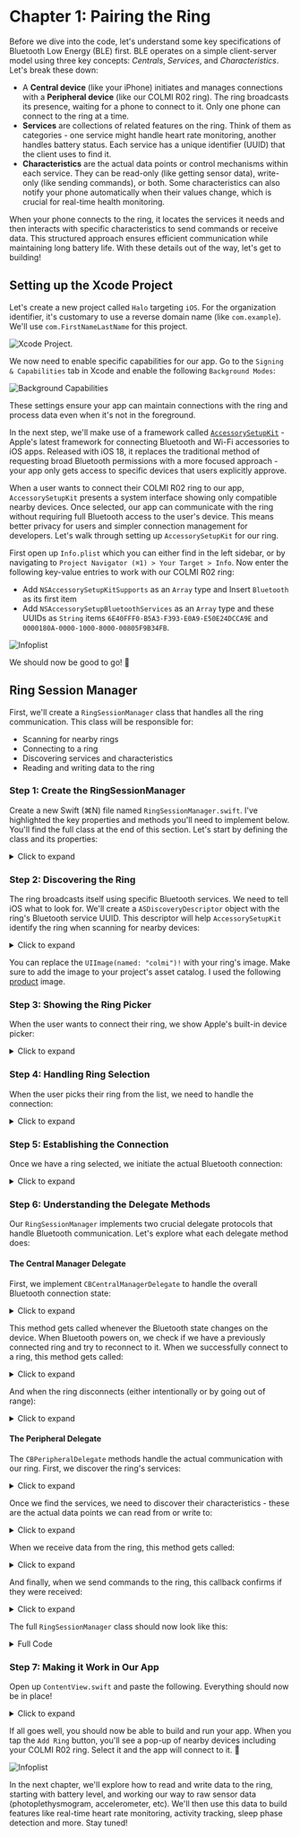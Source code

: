 # Chapter 1: Pairing the Ring
Before we dive into the code, let's understand some key specifications of Bluetooth Low Energy (BLE) first. BLE operates on a simple client-server model using three key concepts: _Centrals_, _Services_, and _Characteristics_. Let's break these down:
- A **Central device** (like your iPhone) initiates and manages connections with a **Peripheral device** (like our COLMI R02 ring). The ring broadcasts its presence, waiting for a phone to connect to it. Only one phone can connect to the ring at a time.
- **Services** are collections of related features on the ring. Think of them as categories - one service might handle heart rate monitoring, another handles battery status. Each service has a unique identifier (UUID) that the client uses to find it.
- **Characteristics** are the actual data points or control mechanisms within each service. They can be read-only (like getting sensor data), write-only (like sending commands), or both. Some characteristics can also notify your phone automatically when their values change, which is crucial for real-time health monitoring.

When your phone connects to the ring, it locates the services it needs and then interacts with specific characteristics to send commands or receive data. This structured approach ensures efficient communication while maintaining long battery life. With these details out of the way, let's get to building!


## Setting up the Xcode Project
Let's create a new project called `Halo` targeting `iOS`. For the organization identifier, it's customary to use a reverse domain name (like `com.example`). We'll use `com.FirstNameLastName` for this project.

![Xcode Project](assets/setup.png).

We now need to enable specific capabilities for our app. Go to the `Signing & Capabilities` tab in Xcode and enable the following `Background Modes`:

![Background Capabilities](assets/capabilities.png)

These settings ensure your app can maintain connections with the ring and process data even when it's not in the foreground. 

In the next step, we'll make use of a framework called [`AccessorySetupKit`](https://developer.apple.com/documentation/accessorysetupkit/) - Apple's latest framework for connecting Bluetooth and Wi-Fi accessories to iOS apps. Released with iOS 18, it replaces the traditional method of requesting broad Bluetooth permissions with a more focused approach - your app only gets access to specific devices that users explicitly approve. 

When a user wants to connect their COLMI R02 ring to our app, `AccessorySetupKit` presents a system interface showing only compatible nearby devices. Once selected, our app can communicate with the ring without requiring full Bluetooth access to the user's device. This means better privacy for users and simpler connection management for developers.
Let's walk through setting up `AccessorySetupKit` for our ring.

First open up `Info.plist` which you can either find in the left sidebar, or by navigating to `Project Navigator (⌘1) > Your Target > Info`. Now enter the following key-value entries to work with our COLMI R02 ring:

- Add `NSAccessorySetupKitSupports` as an `Array` type and Insert `Bluetooth` as its first item
- Add `NSAccessorySetupBluetoothServices` as an `Array` type and these UUIDs as `String` items `6E40FFF0-B5A3-F393-E0A9-E50E24DCCA9E` and `0000180A-0000-1000-8000-00805F9B34FB`.

![Infoplist](assets/infoplist.png)

We should now be good to go! 🤗

## Ring Session Manager
First, we'll create a `RingSessionManager` class that handles all the ring communication. This class will be responsible for:
- Scanning for nearby rings
- Connecting to a ring
- Discovering services and characteristics
- Reading and writing data to the ring

### Step 1: Create the RingSessionManager
Create a new Swift (⌘N) file named `RingSessionManager.swift`. I've highlighted the key properties and methods you'll need to implement below. You'll find the full class at the end of this section. Let's start by defining the class and its properties:
<details>
<summary>Click to expand</summary>

```swift
@Observable
class RingSessionManager: NSObject {
    // Track connection state
    var peripheralConnected = false
    var pickerDismissed = true
    
    // Store our connected ring
    var currentRing: ASAccessory?
    private var session = ASAccessorySession()
    
    // Core Bluetooth objects
    private var manager: CBCentralManager?
    private var peripheral: CBPeripheral?
}
```
</details>


### Step 2: Discovering the Ring

The ring broadcasts itself using specific Bluetooth services. We need to tell iOS what to look for. We'll create a `ASDiscoveryDescriptor` object with the ring's Bluetooth service UUID. This descriptor will help `AccessorySetupKit` identify the ring when scanning for nearby devices:

<details>
<summary>Click to expand</summary>

```swift
private static let ring: ASPickerDisplayItem = {
    let descriptor = ASDiscoveryDescriptor()
    descriptor.bluetoothServiceUUID = CBUUID(string: "6E40FFF0-B5A3-F393-E0A9-E50E24DCCA9E")
    
    return ASPickerDisplayItem(
        name: "COLMI R02 Ring",
        productImage: UIImage(named: "colmi")!,
        descriptor: descriptor
    )
}()
```
</details>

You can replace the `UIImage(named: "colmi")!` with your ring's image. Make sure to add the image to your project's asset catalog. I used the following [product](https://www.colmi.info/cdn/shop/files/SmartRingCOLMIR02Black1.jpg?v=1706523978&width=990) image.

### Step 3: Showing the Ring Picker
When the user wants to connect their ring, we show Apple's built-in device picker:

<details>
<summary>Click to expand</summary>

```swift
func presentPicker() {
    session.showPicker(for: [Self.ring]) { error in
        if let error {
            print("Failed to show picker: \(error.localizedDescription)")
        }
    }
}
```
</details>


### Step 4: Handling Ring Selection
When the user picks their ring from the list, we need to handle the connection:

<details>
<summary>Click to expand</summary>

```swift
private func handleSessionEvent(event: ASAccessoryEvent) {
    switch event.eventType {
    case .accessoryAdded:
        guard let ring = event.accessory else { return }
        saveRing(ring: ring)
        
    case .activated:
        // Handle reconnection to previously paired ring
        guard let ring = session.accessories.first else { return }
        saveRing(ring: ring)
        
    case .accessoryRemoved:
        currentRing = nil
        manager = nil
    }
}
```
</details>


### Step 5: Establishing the Connection
Once we have a ring selected, we initiate the actual Bluetooth connection:

<details>
<summary>Click to expand</summary>

```swift
func connect() {
    guard
        let manager, manager.state == .poweredOn,
        let peripheral
    else {
        return
    }
    
    let options: [String: Any] = [
        CBConnectPeripheralOptionNotifyOnConnectionKey: true,
        CBConnectPeripheralOptionNotifyOnDisconnectionKey: true,
        CBConnectPeripheralOptionStartDelayKey: 1
    ]
    manager.connect(peripheral, options: options)
}
```
</details>


### Step 6: Understanding the Delegate Methods
Our `RingSessionManager` implements two crucial delegate protocols that handle Bluetooth communication. Let's explore what each delegate method does:

#### The Central Manager Delegate
First, we implement `CBCentralManagerDelegate` to handle the overall Bluetooth connection state:

<details>
<summary>Click to expand</summary>

```swift
func centralManagerDidUpdateState(_ central: CBCentralManager) {
    print("Central manager state: \(central.state)")
    switch central.state {
    case .poweredOn:
        if let peripheralUUID = currentRing?.bluetoothIdentifier {
            if let knownPeripheral = central.retrievePeripherals(withIdentifiers: [peripheralUUID]).first {
                print("Found previously connected peripheral")
                peripheral = knownPeripheral
                peripheral?.delegate = self
                connect()
            } else {
                print("Known peripheral not found, starting scan")
            }
        }
    default:
        peripheral = nil
    }
}
```

</details>



This method gets called whenever the Bluetooth state changes on the device. When Bluetooth powers on, we check if we have a previously connected ring and try to reconnect to it.
When we successfully connect to a ring, this method gets called:

<details>
<summary>Click to expand</summary>

```swift
func centralManager(_ central: CBCentralManager, didConnect peripheral: CBPeripheral) {
    print("DEBUG: Connected to peripheral: \(peripheral)")
    peripheral.delegate = self
    print("DEBUG: Discovering services...")
    peripheral.discoverServices([CBUUID(string: Self.ringServiceUUID)])
    
    peripheralConnected = true
}
```
</details>

And when the ring disconnects (either intentionally or by going out of range):

<details>
<summary>Click to expand</summary>

```swift
func centralManager(_ central: CBCentralManager, didDisconnectPeripheral peripheral: CBPeripheral, error: (any Error)?) {
    print("Disconnected from peripheral: \(peripheral)")
    peripheralConnected = false
    characteristicsDiscovered = false
}
```
</details>



#### The Peripheral Delegate
The `CBPeripheralDelegate` methods handle the actual communication with our ring. First, we discover the ring's services:

<details>
<summary>Click to expand</summary>

```swift
func peripheral(_ peripheral: CBPeripheral, didDiscoverServices error: (any Error)?) {
    print("DEBUG: Services discovery callback, error: \(String(describing: error))")
    guard error == nil, let services = peripheral.services else {
        print("DEBUG: No services found or error occurred")
        return
    }
    
    print("DEBUG: Found \(services.count) services")
    for service in services {
        if service.uuid == CBUUID(string: Self.ringServiceUUID) {
            print("DEBUG: Found ring service, discovering characteristics...")
            peripheral.discoverCharacteristics([
                CBUUID(string: Self.uartRxCharacteristicUUID),
                CBUUID(string: Self.uartTxCharacteristicUUID)
            ], for: service)
        }
    }
}
```

</details>

Once we find the services, we need to discover their characteristics - these are the actual data points we can read from or write to:

<details>
<summary>Click to expand</summary>

```swift
func peripheral(_ peripheral: CBPeripheral, didDiscoverCharacteristicsFor service: CBService, error: Error?) {
    print("DEBUG: Characteristics discovery callback, error: \(String(describing: error))")
    guard error == nil, let characteristics = service.characteristics else {
        print("DEBUG: No characteristics found or error occurred")
        return
    }
    
    print("DEBUG: Found \(characteristics.count) characteristics")
    for characteristic in characteristics {
        switch characteristic.uuid {
        case CBUUID(string: Self.uartRxCharacteristicUUID):
            print("DEBUG: Found UART RX characteristic")
            self.uartRxCharacteristic = characteristic
        case CBUUID(string: Self.uartTxCharacteristicUUID):
            print("DEBUG: Found UART TX characteristic")
            self.uartTxCharacteristic = characteristic
            peripheral.setNotifyValue(true, for: characteristic)
        default:
            print("DEBUG: Found other characteristic: \(characteristic.uuid)")
        }
    }
    characteristicsDiscovered = true
}
```

</details>

When we receive data from the ring, this method gets called:

<details>
<summary>Click to expand</summary>

```swift
func peripheral(_ peripheral: CBPeripheral, didUpdateValueFor characteristic: CBCharacteristic, error: Error?) {
    if characteristic.uuid == CBUUID(string: Self.uartTxCharacteristicUUID) {
        if let value = characteristic.value {
            print("Received value: \(value)")
        }
    }
}
```
</details>

And finally, when we send commands to the ring, this callback confirms if they were received:

<details>
<summary>Click to expand</summary>

```swift
func peripheral(_ peripheral: CBPeripheral, didWriteValueFor characteristic: CBCharacteristic, error: Error?) {
    if let error = error {
        print("Write to characteristic failed: \(error.localizedDescription)")
    } else {
        print("Write to characteristic successful")
    }
}
```
</details>

The full `RingSessionManager` class should now look like this:
<details>
<summary>Full Code</summary>

```swift
import Foundation
import AccessorySetupKit
import CoreBluetooth
import SwiftUI

@Observable
class RingSessionManager: NSObject {
    var peripheralConnected = false
    var pickerDismissed = true
    
    var currentRing: ASAccessory?
    private var session = ASAccessorySession()
    private var manager: CBCentralManager?
    private var peripheral: CBPeripheral?
    
    private var uartRxCharacteristic: CBCharacteristic?
    private var uartTxCharacteristic: CBCharacteristic?
    
    private static let ringServiceUUID = "6E40FFF0-B5A3-F393-E0A9-E50E24DCCA9E"
    private static let uartRxCharacteristicUUID = "6E400002-B5A3-F393-E0A9-E50E24DCCA9E"
    private static let uartTxCharacteristicUUID = "6E400003-B5A3-F393-E0A9-E50E24DCCA9E"
    
    private static let deviceInfoServiceUUID = "0000180A-0000-1000-8000-00805F9B34FB"
    private static let deviceHardwareUUID = "00002A27-0000-1000-8000-00805F9B34FB"
    private static let deviceFirmwareUUID = "00002A26-0000-1000-8000-00805F9B34FB"
    
    private static let ring: ASPickerDisplayItem = {
        let descriptor = ASDiscoveryDescriptor()
        descriptor.bluetoothServiceUUID = CBUUID(string: ringServiceUUID)
        
        return ASPickerDisplayItem(
            name: "COLMI R02 Ring",
            productImage: UIImage(named: "colmi")!,
            descriptor: descriptor
        )
    }()
    
    private var characteristicsDiscovered = false
    
    override init() {
        super.init()
        self.session.activate(on: DispatchQueue.main, eventHandler: handleSessionEvent(event:))
    }
    
    // MARK: - RingSessionManager actions
    func presentPicker() {
        session.showPicker(for: [Self.ring]) { error in
            if let error {
                print("Failed to show picker due to: \(error.localizedDescription)")
            }
        }
    }
    
    func removeRing() {
        guard let currentRing else { return }
        
        if peripheralConnected {
            disconnect()
        }
        
        session.removeAccessory(currentRing) { _ in
            self.currentRing = nil
            self.manager = nil
        }
    }
    
    func connect() {
        guard
            let manager, manager.state == .poweredOn,
            let peripheral
        else {
            return
        }
        let options: [String: Any] = [
            CBConnectPeripheralOptionNotifyOnConnectionKey: true,
            CBConnectPeripheralOptionNotifyOnDisconnectionKey: true,
            CBConnectPeripheralOptionStartDelayKey: 1
        ]
        manager.connect(peripheral, options: options)
    }
    
    func disconnect() {
        guard let peripheral, let manager else { return }
        manager.cancelPeripheralConnection(peripheral)
    }
    
    // MARK: - ASAccessorySession functions
    private func saveRing(ring: ASAccessory) {
        currentRing = ring
        
        if manager == nil {
            manager = CBCentralManager(delegate: self, queue: nil)
        }
    }
    
    private func handleSessionEvent(event: ASAccessoryEvent) {
        switch event.eventType {
        case .accessoryAdded, .accessoryChanged:
            guard let ring = event.accessory else { return }
            saveRing(ring: ring)
        case .activated:
            guard let ring = session.accessories.first else { return }
            saveRing(ring: ring)
        case .accessoryRemoved:
            self.currentRing = nil
            self.manager = nil
        case .pickerDidPresent:
            pickerDismissed = false
        case .pickerDidDismiss:
            pickerDismissed = true
        default:
            print("Received event type \(event.eventType)")
        }
    }
}

// MARK: - CBCentralManagerDelegate
extension RingSessionManager: CBCentralManagerDelegate {
    func centralManagerDidUpdateState(_ central: CBCentralManager) {
        print("Central manager state: \(central.state)")
        switch central.state {
        case .poweredOn:
            if let peripheralUUID = currentRing?.bluetoothIdentifier {
                if let knownPeripheral = central.retrievePeripherals(withIdentifiers: [peripheralUUID]).first {
                    print("Found previously connected peripheral")
                    peripheral = knownPeripheral
                    peripheral?.delegate = self
                    connect()
                } else {
                    print("Known peripheral not found, starting scan")
                }
            }
        default:
            peripheral = nil
        }
    }
    
    func centralManager(_ central: CBCentralManager, didConnect peripheral: CBPeripheral) {
        print("DEBUG: Connected to peripheral: \(peripheral)")
        peripheral.delegate = self
        print("DEBUG: Discovering services...")
        peripheral.discoverServices([CBUUID(string: Self.ringServiceUUID)])
        
        peripheralConnected = true
    }
    
    func centralManager(_ central: CBCentralManager, didDisconnectPeripheral peripheral: CBPeripheral, error: (any Error)?) {
        print("Disconnected from peripheral: \(peripheral)")
        peripheralConnected = false
        characteristicsDiscovered = false
    }
    
    func centralManager(_ central: CBCentralManager, didFailToConnect peripheral: CBPeripheral, error: (any Error)?) {
        print("Failed to connect to peripheral: \(peripheral), error: \(error.debugDescription)")
    }
}

// MARK: - CBPeripheralDelegate
extension RingSessionManager: CBPeripheralDelegate {
    func peripheral(_ peripheral: CBPeripheral, didDiscoverServices error: (any Error)?) {
        print("DEBUG: Services discovery callback, error: \(String(describing: error))")
        guard error == nil, let services = peripheral.services else {
            print("DEBUG: No services found or error occurred")
            return
        }
        
        print("DEBUG: Found \(services.count) services")
        for service in services {
            if service.uuid == CBUUID(string: Self.ringServiceUUID) {
                print("DEBUG: Found ring service, discovering characteristics...")
                peripheral.discoverCharacteristics([
                    CBUUID(string: Self.uartRxCharacteristicUUID),
                    CBUUID(string: Self.uartTxCharacteristicUUID)
                ], for: service)
            }
        }
    }
    
    func peripheral(_ peripheral: CBPeripheral, didDiscoverCharacteristicsFor service: CBService, error: Error?) {
        print("DEBUG: Characteristics discovery callback, error: \(String(describing: error))")
        guard error == nil, let characteristics = service.characteristics else {
            print("DEBUG: No characteristics found or error occurred")
            return
        }
        
        print("DEBUG: Found \(characteristics.count) characteristics")
        for characteristic in characteristics {
            switch characteristic.uuid {
            case CBUUID(string: Self.uartRxCharacteristicUUID):
                print("DEBUG: Found UART RX characteristic")
                self.uartRxCharacteristic = characteristic
            case CBUUID(string: Self.uartTxCharacteristicUUID):
                print("DEBUG: Found UART TX characteristic")
                self.uartTxCharacteristic = characteristic
                peripheral.setNotifyValue(true, for: characteristic)
            default:
                print("DEBUG: Found other characteristic: \(characteristic.uuid)")
            }
        }
        characteristicsDiscovered = true
    }
    
    func peripheral(_ peripheral: CBPeripheral, didUpdateValueFor characteristic: CBCharacteristic, error: Error?) {
        if characteristic.uuid == CBUUID(string: Self.uartTxCharacteristicUUID) {
            if let value = characteristic.value {
                print("Received value: \(value)")
            }
        }
    }
    
    func peripheral(_ peripheral: CBPeripheral, didWriteValueFor characteristic: CBCharacteristic, error: Error?) {
        if let error = error {
            print("Write to characteristic failed: \(error.localizedDescription)")
        } else {
            print("Write to characteristic successful")
        }
    }
}
```
</details>

### Step 7: Making it Work in Our App
Open up `ContentView.swift` and paste the following. Everything should now be in place!

<details>
<summary>Click to expand</summary>

```swift
import SwiftUI
import AccessorySetupKit

struct ContentView: View {
    @State var ringSessionManager = RingSessionManager()
    
    var body: some View {
        List {
            Section("MY DEVICE", content: {
                if ringSessionManager.pickerDismissed, let currentRing = ringSessionManager.currentRing {
                    makeRingView(ring: currentRing)
                } else {
                    Button {
                        ringSessionManager.presentPicker()
                    } label: {
                        Text("Add Ring")
                            .frame(maxWidth: .infinity)
                            .font(Font.headline.weight(.semibold))
                    }
                }
            })
        }.listStyle(.insetGrouped)
        
    }
    
    @ViewBuilder
    private func makeRingView(ring: ASAccessory) -> some View {
        HStack {
            Image("colmi")
                .resizable()
                .aspectRatio(contentMode: .fit)
                .frame(height: 70)
            
            VStack(alignment: .leading) {
                Text(ring.displayName)
                    .font(Font.headline.weight(.semibold))
            }
        }
    }
}

#Preview {
    ContentView()
}
```
</details>

If all goes well, you should now be able to build and run your app. When you tap the `Add Ring` button, you'll see a pop-up of nearby devices including your COLMI R02 ring. Select it and the app will connect to it. 🎉 

![Infoplist](assets/paired.png)

In the next chapter, we'll explore how to read and write data to the ring, starting with battery level, and working our way to raw sensor data (photoplethysmogram, accelerometer, etc). We'll then use this data to build features like real-time heart rate monitoring, activity tracking, sleep phase detection and more. Stay tuned!
